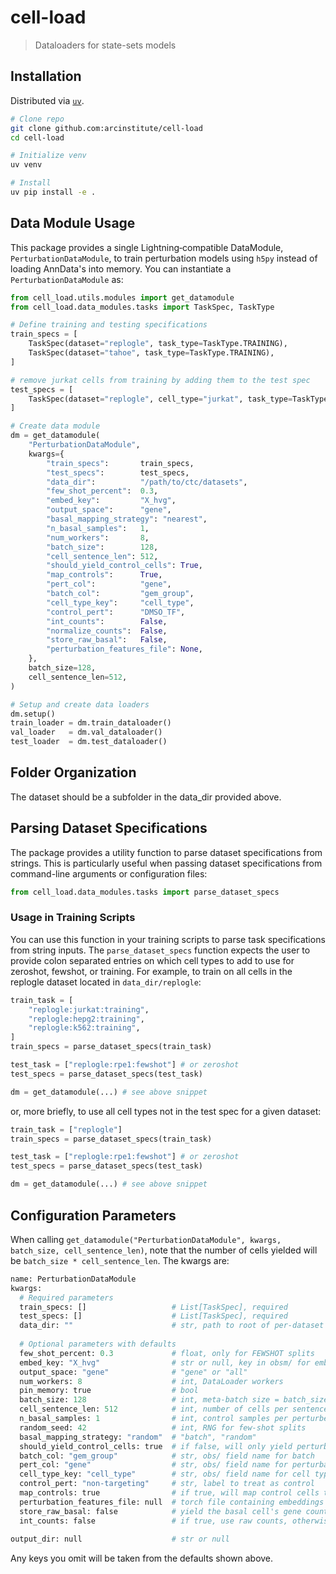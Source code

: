 # cell-load

> Dataloaders for state-sets models

## Installation

Distributed via [`uv`](https://docs.astral.sh/uv).

```bash
# Clone repo
git clone github.com:arcinstitute/cell-load
cd cell-load

# Initialize venv
uv venv

# Install
uv pip install -e .
```

## Data Module Usage

This package provides a single Lightning‐compatible DataModule, `PerturbationDataModule`, to train perturbation models using
`h5py` instead of loading AnnData's into memory. You can instantiate a `PerturbationDataModule` as:

```python
from cell_load.utils.modules import get_datamodule
from cell_load.data_modules.tasks import TaskSpec, TaskType

# Define training and testing specifications
train_specs = [
    TaskSpec(dataset="replogle", task_type=TaskType.TRAINING),
    TaskSpec(dataset="tahoe", task_type=TaskType.TRAINING),
]

# remove jurkat cells from training by adding them to the test spec
test_specs = [
    TaskSpec(dataset="replogle", cell_type="jurkat", task_type=TaskType.ZEROSHOT),
]

# Create data module
dm = get_datamodule(
    "PerturbationDataModule",
    kwargs={
        "train_specs":       train_specs,
        "test_specs":        test_specs,
        "data_dir":          "/path/to/ctc/datasets",
        "few_shot_percent":  0.3,
        "embed_key":         "X_hvg",
        "output_space":      "gene",
        "basal_mapping_strategy": "nearest",
        "n_basal_samples":   1,
        "num_workers":       8,
        "batch_size":        128,
        "cell_sentence_len": 512,
        "should_yield_control_cells": True,
        "map_controls":      True,
        "pert_col":          "gene",
        "batch_col":         "gem_group",
        "cell_type_key":     "cell_type",
        "control_pert":      "DMSO_TF",
        "int_counts":        False,
        "normalize_counts":  False,
        "store_raw_basal":   False,
        "perturbation_features_file": None,
    },
    batch_size=128,
    cell_sentence_len=512,
)

# Setup and create data loaders
dm.setup()
train_loader = dm.train_dataloader()
val_loader   = dm.val_dataloader()
test_loader  = dm.test_dataloader()
```

## Folder Organization

The dataset should be a subfolder in the data_dir provided above.

## Parsing Dataset Specifications

The package provides a utility function to parse dataset specifications from strings. This is particularly useful when passing dataset specifications from command-line arguments or configuration files:

```python
from cell_load.data_modules.tasks import parse_dataset_specs
```

### Usage in Training Scripts

You can use this function in your training scripts to parse task specifications from string inputs.
The `parse_dataset_specs` function expects the user to provide colon separated entries on which cell types
to add to use for zeroshot, fewshot, or training. For example, to train on all cells in the replogle dataset
located in `data_dir/replogle`:

```python
train_task = [
    "replogle:jurkat:training",
    "replogle:hepg2:training",
    "replogle:k562:training",
]
train_specs = parse_dataset_specs(train_task)

test_task = ["replogle:rpe1:fewshot"] # or zeroshot
test_specs = parse_dataset_specs(test_task)

dm = get_datamodule(...) # see above snippet
```

or, more briefly, to use all cell types not in the test spec for a given dataset:


```python
train_task = ["replogle"]
train_specs = parse_dataset_specs(train_task)

test_task = ["replogle:rpe1:fewshot"] # or zeroshot
test_specs = parse_dataset_specs(test_task)

dm = get_datamodule(...) # see above snippet
```


## Configuration Parameters

When calling `get_datamodule("PerturbationDataModule", kwargs, batch_size, cell_sentence_len)`, note that the number of cells 
yielded will be `batch_size * cell_sentence_len`. The kwargs are:

```python
name: PerturbationDataModule
kwargs:
  # Required parameters
  train_specs: []                   # List[TaskSpec], required
  test_specs: []                    # List[TaskSpec], required
  data_dir: ""                      # str, path to root of per-dataset subfolders
  
  # Optional parameters with defaults
  few_shot_percent: 0.3             # float, only for FEWSHOT splits
  embed_key: "X_hvg"                # str or null, key in obsm/ for embeddings
  output_space: "gene"              # "gene" or "all"
  num_workers: 8                    # int, DataLoader workers
  pin_memory: true                  # bool
  batch_size: 128                   # int, meta-batch size = batch_size × cell_sentence_len
  cell_sentence_len: 512            # int, number of cells per sentence
  n_basal_samples: 1                # int, control samples per perturbed cell
  random_seed: 42                   # int, RNG for few-shot splits
  basal_mapping_strategy: "random"  # "batch", "random"
  should_yield_control_cells: true  # if false, will only yield perturbed cells and their mapped control cells
  batch_col: "gem_group"            # str, obs/ field name for batch
  pert_col: "gene"                  # str, obs/ field name for perturbation
  cell_type_key: "cell_type"        # str, obs/ field name for cell type
  control_pert: "non-targeting"     # str, label to treat as control
  map_controls: true                # if true, will map control cells to other random control cells
  perturbation_features_file: null  # torch file containing embeddings for perturbations
  store_raw_basal: false            # yield the basal cell's gene counts in each batch
  int_counts: false                 # if true, use raw counts, otherwise use log counts
  
output_dir: null                    # str or null
```

Any keys you omit will be taken from the defaults shown above.
